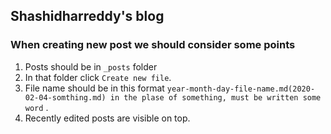 ## Shashidharreddy's blog

### When creating new post we should consider some points

1. Posts should be in `_posts` folder
2. In that folder click `Create new file`. 
3. File name should be in this format `year-month-day-file-name.md(2020-02-04-somthing.md) in the plase of something, must be written some word` .
4. Recently edited posts are visible on top.
